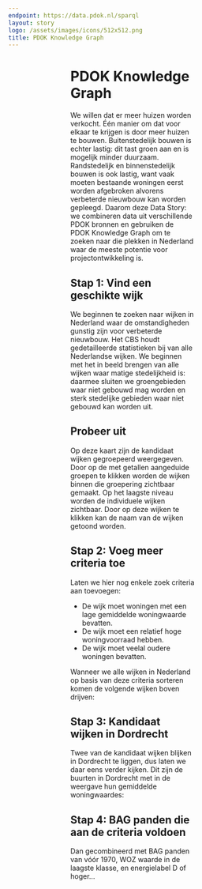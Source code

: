 ```yaml
---
endpoint: https://data.pdok.nl/sparql
layout: story
logo: /assets/images/icons/512x512.png
title: PDOK Knowledge Graph
---
```

<link rel="stylesheet" href="https://stackpath.bootstrapcdn.com/bootstrap/4.3.1/css/bootstrap.min.css" integrity="sha384-ggOyR0iXCbMQv3Xipma34MD+dH/1fQ784/j6cY/iJTQUOhcWr7x9JvoRxT2MZw1T" crossorigin="anonymous">
<style>
.container { min-width: 100%; }
.txt { margin-left: 25%; margin-right: 25%; }
</style>

<h1 class="txt">PDOK Knowledge Graph</h1>

<p class="txt">We willen dat er meer huizen worden verkocht.  Één manier om dat voor
elkaar te krijgen is door meer huizen te bouwen.  Buitenstedelijk
bouwen is echter lastig: dit tast groen aan en is mogelijk minder
duurzaam.  Randstedelijk en binnenstedelijk bouwen is ook lastig, want
vaak moeten bestaande woningen eerst worden afgebroken alvorens
verbeterde nieuwbouw kan worden gepleegd.  Daarom deze Data Story: we
combineren data uit verschillende PDOK bronnen en gebruiken de PDOK
Knowledge Graph om te zoeken naar die plekken in Nederland waar de
meeste potentie voor projectontwikkeling is.</p>

<h2 class="txt">Stap 1: Vind een geschikte wijk</h2>

<p class="txt">We beginnen te zoeken naar wijken in Nederland waar de
omstandigheden gunstig zijn voor verbeterde nieuwbouw.  Het CBS houdt
gedetailleerde statistieken bij van alle Nederlandse wijken.  We
beginnen met het in beeld brengen van alle wijken waar matige
stedelijkheid is: daarmee sluiten we groengebieden waar niet gebouwd
mag worden en sterk stedelijke gebieden waar niet gebouwd kan worden
uit.</p>

<div class="alert alert-info txt" role="alert">
  <h2>Probeer uit</h2>
  <p>Op deze kaart zijn de kandidaat wijken gegroepeerd weergegeven.  Door op de met getallen aangeduide groepen te klikken worden de wijken binnen die groepering zichtbaar gemaakt.  Op het laagste niveau worden de individuele wijken zichtbaar.  Door op deze wijken te klikken kan de naam van de wijken getoond worden.</p>
</div>

<query data-config="http://localhost:5000/stories/pdok-kg/#query=%23%20CBS%20wijken%20met%20matige%20stedelijkheid%0A%23%20(o.b.v.%20omgevingsadressendichtheid).%0Aprefix%20cbs%3A%20%3Chttp%3A%2F%2Fbetalinkeddata.cbs.nl%2Fdef%2Fcbs%23%3E%0Aprefix%20code%3A%20%3Chttp%3A%2F%2Fbetalinkeddata.cbs.nl%2F83487NED%2Fid%2Fcode%2F%3E%0Aprefix%20def%3A%20%3Chttp%3A%2F%2Fbetalinkeddata.cbs.nl%2Fdef%2F83487NED%23%3E%0Aprefix%20dimension%3A%20%3Chttp%3A%2F%2Fbetalinkeddata.cbs.nl%2Fdef%2Fdimension%23%3E%0Aprefix%20geo%3A%20%3Chttp%3A%2F%2Fwww.opengis.net%2Font%2Fgeosparql%23%3E%0Aprefix%20rdf%3A%20%3Chttp%3A%2F%2Fwww.w3.org%2F1999%2F02%2F22-rdf-syntax-ns%23%3E%0Aprefix%20rdfs%3A%20%3Chttp%3A%2F%2Fwww.w3.org%2F2000%2F01%2Frdf-schema%23%3E%0Aselect%20*%20%7B%0A%20%20%3Fgemeente%0A%20%20%20%20a%20cbs%3AGemeente_Geografisch%3B%0A%20%20%20%20rdfs%3Alabel%20%3FgemeenteNaam.%0A%20%20%3Fwijk%0A%20%20%20%20a%20cbs%3AWijk%3B%0A%20%20%20%20%3Fgeo_sfWithin1%20%3Fgemeente%3B%20%23%20HACK%3A%20Required%20in%20GraphDB%0A%20%20%20%20rdfs%3Alabel%20%3FwijkNaam.%0A%20%20%3Fbuurt%0A%20%20%20%20a%20cbs%3ABuurt%3B%0A%20%20%20%20geo%3AhasGeometry%2Fgeo%3AasWKT%20%3Fshape%3B%0A%20%20%20%20%3Fgeo_sfWithin2%20%3Fwijk%3B%20%23%20HACK%3A%20Required%20in%20GraphDB%0A%20%20%20%20rdfs%3Alabel%20%3FbuurtNaam.%0A%20%20%5B%20def%3Astedelijkheid_MateVanStedelijkheid%20code%3AStedelijkheid_MateVanStedelijkheid_MatigStedelijk%3B%0A%20%20%20%20dimension%3Aregio%20%3Fbuurt%20%5D.%0A%20%20bind('red'%20as%20%3FshapeColor)%0A%20%20bind('''%3Ch3%3EBuurt%20%7B%7BbuurtNaam%7D%7D%20te%20%7B%7BgemeenteNaam%7D%7D%3C%2Fh3%3E'''%5E%5Erdf%3AHTML%20as%20%3FshapeLabel)%0A%7D%0Alimit%2010000%0A&endpoint=https%3A%2F%2Fbetalinkeddata.cbs.nl%2Fsparql&requestMethod=POST&tabTitle=Query&headers=%7B%7D&contentTypeConstruct=text%2Fturtle%2C*%2F*%3Bq%3D0.9&contentTypeSelect=application%2Fsparql-results%2Bjson%2C*%2F*%3Bq%3D0.9&outputFormat=geo&outputSettings=%7B%22map%22%3A%22nlmaps%22%2C%22visualization%22%3A%22grouped%22%2C%22grouped%22%3Afalse%7D"
       data-endpoint="https://betalinkeddata.cbs.nl/sparql"
       data-query-ref="q1a.rq"
       data-output="geo">
</query>

<h2 class="txt">Stap 2: Voeg meer criteria toe</h2>

<p class="txt">Laten we hier nog enkele zoek criteria aan toevoegen:</p>

<ul class="txt">
<li>De wijk moet woningen met een lage gemiddelde woningwaarde bevatten.</li>
<li>De wijk moet een relatief hoge woningvoorraad hebben.</li>
<li>De wijk moet veelal oudere woningen bevatten.</li>
</ul>

<p class="txt">Wanneer we alle wijken in Nederland op basis van deze
criteria sorteren komen de volgende wijken boven drijven:</p>

<query data-endpoint="https://betalinkeddata.cbs.nl/sparql"
       data-query-ref="q1b.rq"
       data-output="gallery">
</query>

<h2 class="txt">Stap 3: Kandidaat wijken in Dordrecht</h2>

<p class="txt">Twee van de kandidaat wijken blijken in Dordrecht te
liggen, dus laten we daar eens verder kijken.  Dit zijn de buurten in
Dordrecht met in de weergave hun gemiddelde woningwaardes:</p>

<query data-endpoint="https://betalinkeddata.cbs.nl/sparql"
       data-query-ref="q1c.rq"
       data-output="geo3d">
</query>

<h2 class="txt">Stap 4: BAG panden die aan de criteria voldoen</h2>

<p class="txt">Dan gecombineerd met BAG panden van vóór 1970, WOZ
waarde in de laagste klasse, en energielabel D of hoger…</p>

<query data-config="http://localhost:5000/stories/pdok-kg/#query=%23%201.%20BAG%20bouwjaar%20tussen%201960%20en%201970%2C%0A%23%202.%20RVO%20energielabel%20D%20of%20slechter%2C%0A%23%203.%20WOZ%20in%20de%20laagste%20klasse%0Aprefix%20bag%3A%20%3Chttp%3A%2F%2Fbag.basisregistraties.overheid.nl%2Fdef%2Fbag%23%3E%0Aprefix%20begrip_bag%3A%20%3Chttp%3A%2F%2Fbag.basisregistraties.overheid.nl%2Fid%2Fbegrip%2F%3E%0Aprefix%20begrip_energielabel%3A%20%3Chttp%3A%2F%2Fenergielabels.gebouwen.overheid.nl%2Fepbd%2Fid%2Fbegrip%2F%3E%0Aprefix%20cbs%3A%20%3Chttp%3A%2F%2Fbetalinkeddata.cbs.nl%2Fdef%2Fcbs%23%3E%0Aprefix%20def%3A%20%3Chttp%3A%2F%2Fbetalinkeddata.cbs.nl%2Fdef%2F83487NED%23%3E%0Aprefix%20dimension%3A%20%3Chttp%3A%2F%2Fbetalinkeddata.cbs.nl%2Fdef%2Fdimension%23%3E%0Aprefix%20energielabels%3A%20%3Chttps%3A%2F%2Fdata.labs.pdok.nl%2Fdef%2Fenergielabels%2F%3E%0Aprefix%20epbd%3A%20%3Chttp%3A%2F%2Fenergielabels.gebouwen.overheid.nl%2Fdef%2Fepbd%23%3E%0Aprefix%20foaf%3A%20%3Chttp%3A%2F%2Fxmlns.com%2Ffoaf%2F0.1%2F%3E%0Aprefix%20geo%3A%20%3Chttp%3A%2F%2Fwww.opengis.net%2Font%2Fgeosparql%23%3E%0Aprefix%20geof%3A%20%3Chttp%3A%2F%2Fwww.opengis.net%2Fdef%2Ffunction%2Fgeosparql%2F%3E%0Aprefix%20rdfs%3A%20%3Chttp%3A%2F%2Fwww.w3.org%2F2000%2F01%2Frdf-schema%23%3E%0Aprefix%20waardeklasse%3A%20%3Chttps%3A%2F%2Fdata.labs.pdok.nl%2Fwoz%2Fdef%2Fwaardeklasse%2F%3E%0Aprefix%20woz%3A%20%3Chttps%3A%2F%2Fdata.labs.pdok.nl%2Fwoz%2Fdef%2F%3E%0Aselect%20*%20%7B%0A%20%20%7B%0A%20%20%20%20%7B%0A%20%20%20%20%20%20select%0A%20%20%20%20%20%20%20%20%3Fpand%0A%20%20%20%20%20%20%20%20%3Fshape%0A%20%20%20%20%20%20%20%20(sample(%3Fprefix0)%20as%20%3Fprefix)%0A%20%20%20%20%20%20%20%20(sample(%3FshapeName0)%20as%20%3FshapeName)%0A%20%20%20%20%20%20%20%20(sample(%3Fverblijfsobject0)%20as%20%3Fverblijfsobject)%0A%20%20%20%20%20%20%7B%0A%20%20%20%20%20%20%20%20graph%20%3FwoonplaatsVoorkomen%20%7B%0A%20%20%20%20%20%20%20%20%20%20%3Fwoonplaats%20bag%3AnaamWoonplaats%20%22Dordrecht%22%0A%20%20%20%20%20%20%20%20%7D%0A%20%20%20%20%20%20%20%20filter%20not%20exists%20%7B%20%3FwoonplaatsVoorkomen%20bag%3AeindGeldigheid%20%5B%5D%20%7D%0A%20%20%20%20%20%20%20%20graph%20%3FopenbareRuimteVoorkomen%20%7B%0A%20%20%20%20%20%20%20%20%20%20%3FopenbareRuimte%0A%20%20%20%20%20%20%20%20%20%20%20%20bag%3AbijbehorendeWoonplaats%20%3Fwoonplaats%3B%0A%20%20%20%20%20%20%20%20%20%20%20%20bag%3AnaamOpenbareRuimte%20%3FopenbareRuimteNaam.%0A%20%20%20%20%20%20%20%20%7D%0A%20%20%20%20%20%20%20%20filter%20not%20exists%20%7B%20%3FopenbareRuimteVoorkomen%20bag%3AeindGeldigheid%20%5B%5D%20%7D%0A%20%20%20%20%20%20%20%20graph%20%3FnummeraanduidingVoorkomen%20%7B%0A%20%20%20%20%20%20%20%20%20%20%3Fnummeraanduiding%0A%20%20%20%20%20%20%20%20%20%20%20%20bag%3AbijbehorendeOpenbareRuimte%20%3FopenbareRuimte%3B%0A%20%20%20%20%20%20%20%20%20%20%20%20bag%3Ahuisnummer%20%3Fhuisnummer%3B%0A%20%20%20%20%20%20%20%20%20%20%20%20bag%3Apostcode%20%3Fpostcode.%0A%20%20%20%20%20%20%20%20%20%20optional%20%7B%20%3Fnummeraanduiding%20bag%3Ahuisletter%20%3Fhuisletter%20%7D%0A%20%20%20%20%20%20%20%20%20%20optional%20%7B%20%3Fnummeraanduiding%20bag%3Ahuisnummertoevoeging%20%3Fhuisnummertoevoeging%20%7D%0A%20%20%20%20%20%20%20%20%7D%0A%20%20%20%20%20%20%20%20filter%20not%20exists%20%7B%20%3FnummeraanduidingVoorkomen%20bag%3AeindGeldigheid%20%5B%5D%20%7D%0A%20%20%20%20%20%20%20%20graph%20%3FverblijfsobjectVoorkomen%20%7B%0A%20%20%20%20%20%20%20%20%20%20%3Fverblijfsobject0%0A%20%20%20%20%20%20%20%20%20%20%20%20bag%3Ahoofdadres%20%3Fnummeraanduiding%3B%0A%20%20%20%20%20%20%20%20%20%20%20%20bag%3Aoppervlakte%20%3Foppervlakte%3B%0A%20%20%20%20%20%20%20%20%20%20%20%20bag%3Apandrelatering%20%3Fpand%3B%0A%20%20%20%20%20%20%20%20%20%20%20%20bag%3Astatus%20%3FverblijfsobjectStatus.%0A%20%20%20%20%20%20%20%20%7D%0A%20%20%20%20%20%20%20%20%3FverblijfsobjectStatus%20rdfs%3Alabel%20%3FverblijfsobjectStatusLabel.%0A%20%20%20%20%20%20%20%20filter%20not%20exists%20%7B%20%3FverblijfsobjectVoorkomen%20bag%3AeindGeldigheid%20%5B%5D%20%7D%0A%20%20%20%20%20%20%20%20graph%20%3FpandVoorkomen%20%7B%0A%20%20%20%20%20%20%20%20%20%20%3Fpand%0A%20%20%20%20%20%20%20%20%20%20%20%20bag%3AgeometriePand%2Fgeo%3AasWKT%20%3Fshape%3B%0A%20%20%20%20%20%20%20%20%20%20%20%20bag%3AoorspronkelijkBouwjaar%20%3Fbouwjaar%3B%0A%20%20%20%20%20%20%20%20%20%20%20%20bag%3Astatus%20%3FpandStatus.%0A%20%20%20%20%20%20%20%20%20%20filter(%3Fbouwjaar%20%3E%201950%20%26%26%0A%20%20%20%20%20%20%20%20%20%20%20%20%20%20%20%20%20%3Fbouwjaar%20%3C%201960%20%26%26%0A%20%20%20%20%20%20%20%20%20%20%20%20%20%20%20%20%20%3FpandStatus%20not%20in%20(begrip_bag%3APandGesloopt%2C%20begrip_bag%3ASloopvergunningVerleend))%0A%20%20%20%20%20%20%20%20%7D%0A%20%20%20%20%20%20%20%20filter%20not%20exists%20%7B%20%3FpandVoorkomen%20bag%3AeindGeldigheid%20%5B%5D%20%7D%0A%20%20%20%20%20%20%20%20%3FpandStatus%20rdfs%3Alabel%20%3FpandStatusLabel%0A%20%20%20%20%20%20%20%20bind(concat(str(%3FopenbareRuimteNaam)%2C'%20'%2Cstr(%3Fhuisnummer)%2C'%2C%20'%2Cstr(%3Fpostcode)%2C'%20Dordrecht')%20as%20%3FshapeName0)%0A%20%20%20%20%20%20%20%20bind(concat(%0A'%3Ch3%3E'%2Cstr(%3FopenbareRuimteNaam)%2C'%20'%2Cstr(%3Fhuisnummer)%2C'%3C%2Fh3%3E'%2C%0A'%3Cdl%3E'%2C%0A%20%20'%3Cdt%3EPand%20oppervlakte%3C%2Fdt%3E'%2C%0A%20%20'%3Cdd%3E'%2Cstr(%3Foppervlakte)%2C'%20m2%3C%2Fdd%3E'%2C%0A%20%20'%3Cdt%3EPand%20status%3C%2Fdt%3E'%2C%0A%20%20'%3Cdd%3E'%2Cstr(%3FpandStatusLabel)%2C'%3C%2Fdd%3E'%2C%0A%20%20'%3Cdt%3EBouwjaar%3C%2Fdt%3E'%2C%0A%20%20'%3Cdd%3E'%2Cstr(%3Fbouwjaar)%2C'%3C%2Fdd%3E'%2C%0A'%3C%2Fdl%3E')%20as%20%3Fprefix0)%0A%20%20%20%20%20%20%7D%0A%20%20%20%20%20%20group%20by%20%3Fpand%20%3Fshape%0A%20%20%20%20%20%20limit%201000%0A%20%20%20%20%7D%0A%20%20%7D%0A%20%20service%20%3Chttps%3A%2F%2Fdata.labs.pdok.nl%2Fmigratie%2Fsparql%3E%20%7B%0A%20%20%20%20%3Fpand%20%3Chttps%3A%2F%2Fdata.labs.pdok.nl%2Fbag%2Fdef%2FmeasuredHeight%3E%20%3FshapeHeight.%0A%20%20%20%20%3Fgebouwdeel%0A%20%20%20%20%20%20epbd%3Aenergieprestatie-indicator%20%3Fenergieprestatie%3B%0A%20%20%20%20%20%20epbd%3AheeftAdresseerbaarObject%20%3Fverblijfsobject%3B%0A%20%20%20%20%20%20foaf%3AisPrimaryTopicOf%20%3Fenergielabel.%0A%20%20%20%20%3Fenergielabel%0A%20%20%20%20%20%20epbd%3Aopnamedatum%20%3Fopnamedatum%3B%0A%20%20%20%20%20%20epbd%3Aregistratiedatum%20%3Fregistratiedatum.%0A%20%20%20%20%3Fwoz%0A%20%20%20%20%20%20woz%3Aaotvboandidentificatie%20%3Fverblijfsobject%3B%0A%20%20%20%20%20%20woz%3Awaardeklasse%20waardeklasse%3A1.%0A%20%20%20%20filter(%0A%20%20%20%20%20%20%3Fenergieprestatie%3Dbegrip_energielabel%3AD_Energielabel%20%7C%7C%0A%20%20%20%20%20%20%3Fenergieprestatie%3Dbegrip_energielabel%3AE_Energielabel%20%7C%7C%0A%20%20%20%20%20%20%3Fenergieprestatie%3Dbegrip_energielabel%3AF_Energielabel%20%7C%7C%0A%20%20%20%20%20%20%3Fenergieprestatie%3Dbegrip_energielabel%3AG_Energielabel%0A%20%20%20%20)%0A%20%20%7D%0A%20%20bind(%0A%20%20%20%20if(!(bound(%3Fenergieprestatie))%2C'grey'%2C%0A%20%20%20%20if(%3Fenergieprestatie%3Dbegrip_energielabel%3AA_Energielabel%2C'%2322b14c'%2C%0A%20%20%20%20if(%3Fenergieprestatie%3Dbegrip_energielabel%3AA_p_Energielabel%2C'%2322b14c'%2C%0A%20%20%20%20if(%3Fenergieprestatie%3Dbegrip_energielabel%3AA_p__p_Energielabel%2C'%2322b14c'%2C%0A%20%20%20%20if(%3Fenergieprestatie%3Dbegrip_energielabel%3AA_p__p__p_Energielabel%2C'%2322b14c'%2C%0A%20%20%20%20if(%3Fenergieprestatie%3Dbegrip_energielabel%3AB_Energielabel%2C'%238ff334'%2C%0A%20%20%20%20if(%3Fenergieprestatie%3Dbegrip_energielabel%3AC_Energielabel%2C'%23bdfc2c'%2C%0A%20%20%20%20if(%3Fenergieprestatie%3Dbegrip_energielabel%3AD_Energielabel%2C'%23fff200'%2C%0A%20%20%20%20if(%3Fenergieprestatie%3Dbegrip_energielabel%3AE_Energielabel%2C'%23ff9a35'%2C%0A%20%20%20%20if(%3Fenergieprestatie%3Dbegrip_energielabel%3AF_Energielabel%2C'%23ff7f27'%2C%0A%20%20%20%20if(%3Fenergieprestatie%3Dbegrip_energielabel%3AG_Energielabel%2C'%23ed1c24'%2C%0A%20%20%20%20%20%20%20%20%20%20%20%20%20%20%20%20%20%20%20%20%20%20%20%20%20%20'grey')))))))))))%20as%20%3FshapeColor)%0A%20%20bind(%0A%20%20%20%20if(!(bound(%3Fenergieprestatie))%2C'none'%2C%0A%20%20%20%20if(%3Fenergieprestatie%3Dbegrip_energielabel%3AA_Energielabel%2C'A'%2C%0A%20%20%20%20if(%3Fenergieprestatie%3Dbegrip_energielabel%3AA_p_Energielabel%2C'A'%2C%0A%20%20%20%20if(%3Fenergieprestatie%3Dbegrip_energielabel%3AA_p__p_Energielabel%2C'A'%2C%0A%20%20%20%20if(%3Fenergieprestatie%3Dbegrip_energielabel%3AA_p__p__p_Energielabel%2C'A'%2C%0A%20%20%20%20if(%3Fenergieprestatie%3Dbegrip_energielabel%3AB_Energielabel%2C'B'%2C%0A%20%20%20%20if(%3Fenergieprestatie%3Dbegrip_energielabel%3AC_Energielabel%2C'C'%2C%0A%20%20%20%20if(%3Fenergieprestatie%3Dbegrip_energielabel%3AD_Energielabel%2C'D'%2C%0A%20%20%20%20if(%3Fenergieprestatie%3Dbegrip_energielabel%3AE_Energielabel%2C'E'%2C%0A%20%20%20%20if(%3Fenergieprestatie%3Dbegrip_energielabel%3AF_Energielabel%2C'F'%2C%0A%20%20%20%20if(%3Fenergieprestatie%3Dbegrip_energielabel%3AG_Energielabel%2C'G'%2C%0A%20%20%20%20%20%20%20%20%20%20%20%20%20%20%20%20%20%20%20%20%20%20%20%20%20%20'unknown')))))))))))%20as%20%3Flabel)%0A%20%20bind('''%0A%7B%7Bprefix%7D%7D%0A%3Ch3%3E%0A%20%20%3Csvg%20height%3D%2220%22%20viewBox%3D%220%200%2020%2020%22%20xmlns%3D%22http%3A%2F%2Fwww.w3.org%2F2000%2Fsvg%22%3E%0A%20%20%20%20%3Ccircle%20cx%3D%2210%22%20cy%3D%2210%22%20fill%3D%22%7B%7BshapeColor%7D%7D%22%20r%3D%2210%22%3E%0A%20%20%3C%2Fsvg%3E%0A%20%20Energielabel%20%7B%7Blabel%7D%7D%0A%3C%2Fh3%3E%0A%3Cdl%3E%0A%20%20%3Cdt%3EOpnamedatum%3C%2Fdt%3E%0A%20%20%3Cdd%3E%7B%7Bopnamedatum%7D%7D%3C%2Fdd%3E%0A%20%20%3Cdt%3ERegistratiedatum%3C%2Fdt%3E%0A%20%20%3Cdd%3E%7B%7Bregistratiedatum%7D%7D%3C%2Fddt%3E%0A%3C%2Fdl%3E'''%20as%20%3FshapeLabel)%0A%20%20bind(%3FshapeLabel%20as%20%3Fwidget)%0A%7D%0Alimit%201000%0A&endpoint=https%3A%2F%2Fdata.pdok.nl%2Fsparql&requestMethod=POST&tabTitle=Query&headers=%7B%7D&contentTypeConstruct=text%2Fturtle%2C*%2F*%3Bq%3D0.9&contentTypeSelect=application%2Fsparql-results%2Bjson%2C*%2F*%3Bq%3D0.9&outputFormat=geo&outputSettings=%7B%22map%22%3A%22nlmaps%22%2C%22visualization%22%3A%22heatmap%22%2C%22grouped%22%3Afalse%7D"
       data-query-ref="q1d.rq"
       data-output="geo">
</query>

<!--
## Deel 2

Panden met een winkel/industriefunctie volgens de BAG, die dicht bij
het centrum liggen, oud zijn, en waar ruimtelijke plannen woningbouw
toestaat.

<query data-query-ref="q2.rq"
       data-output="geo">
</query>

## Deel 3

Oud gebouw wat vroeger een school was, maar inmiddels niet meer.  5
Jaar combineren met functie/status-verandering.
Te laat als status “is gesloopt”.

## Scholen volgens de BRT

<query data-config="http://localhost:5000/stories/kkg/#query=prefix%20brt%3A%20%3Chttp%3A%2F%2Fbrt.basisregistraties.overheid.nl%2Fdef%2Ftop10nl%23%3E%0Aprefix%20geo%3A%20%3Chttp%3A%2F%2Fwww.opengis.net%2Font%2Fgeosparql%23%3E%0Aselect%20*%20%7B%0A%20%20%3Fgebouw%0A%20%20%20%20a%20brt%3ASchool%3B%0A%20%20%20%20geo%3AhasGeometry%2Fgeo%3AasWKT%20%3Fshape.%0A%7D%0Alimit%20250%0A&endpoint=https%3A%2F%2Fdata.pdok.nl%2Fsparql&requestMethod=POST&tabTitle=Query&headers=%7B%7D&contentTypeConstruct=text%2Fturtle%2C*%2F*%3Bq%3D0.9&contentTypeSelect=application%2Fsparql-results%2Bjson%2C*%2F*%3Bq%3D0.9&outputFormat=geo&outputSettings=%7B%22map%22%3A%22nlmaps%22%2C%22visualization%22%3A%22heatmap%22%2C%22grouped%22%3Afalse%7D"
       data-query-ref="q3a.rq"
       data-output="geo">
</query>

## BAG panden met status veranderingen binnen de afgelopen 5 jaar

<query data-query-ref="q3b.rq"
       data-output="geo">
</query>

## BAG pand & BRT school

<query data-query-ref="q3c.rq"
       data-output="geo3d">
</query>

## Examples

### BAG functies

<ul>
  <li>
    <svg height="30" viewBox="0 0 30 30" xmlns="http://www.w3.org/2000/svg"><circle cx="15" cy="15" fill="green" r="15"/></svg>
    Living space
  </li>
  <li>
    <svg height="30" viewBox="0 0 30 30" xmlns="http://www.w3.org/2000/svg"><circle cx="15" cy="15" fill="red" r="15"/></svg>
    Shopping
  </li>
  <li>
    <svg height="30" viewBox="0 0 30 30" xmlns="http://www.w3.org/2000/svg"><circle cx="15" cy="15" fill="blue" r="15"/></svg>
    Offices
  </li>
  <li>
    <svg height="30" viewBox="0 0 30 30" xmlns="http://www.w3.org/2000/svg"><circle cx="15" cy="15" fill="yellow" r="15"/></svg>
    Education
  </li>
  <li>
    <svg height="30" viewBox="0 0 30 30" xmlns="http://www.w3.org/2000/svg"><circle cx="15" cy="15" fill="orange" r="15"/></svg>
    Health
  </li>
  <li>
    <svg height="30" viewBox="0 0 30 30" xmlns="http://www.w3.org/2000/svg"><circle cx="15" cy="15" fill="violet" r="15"/></svg>
    Sport
  </li>
</ul>

<query data-query-ref="functies.rq"
       data-output="geo3d">
</query>

### WOZ waardeklasse

<query data-query-ref="waardeklassen.rq"
       data-output="geo3d">
</query>
-->

